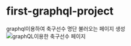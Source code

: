 # first-graphql-project
graphql이용하여 축구선수 명단 불러오는 페이지 생성
![graphQL이용한 축구선수 페이지](https://user-images.githubusercontent.com/66232436/150685345-b829f815-bf6d-41c4-a93d-062dc1ffa26f.gif)
